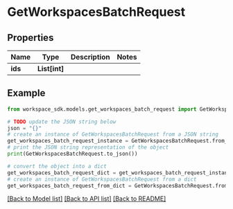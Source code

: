 # GetWorkspacesBatchRequest


## Properties

Name | Type | Description | Notes
------------ | ------------- | ------------- | -------------
**ids** | **List[int]** |  | 

## Example

```python
from workspace_sdk.models.get_workspaces_batch_request import GetWorkspacesBatchRequest

# TODO update the JSON string below
json = "{}"
# create an instance of GetWorkspacesBatchRequest from a JSON string
get_workspaces_batch_request_instance = GetWorkspacesBatchRequest.from_json(json)
# print the JSON string representation of the object
print(GetWorkspacesBatchRequest.to_json())

# convert the object into a dict
get_workspaces_batch_request_dict = get_workspaces_batch_request_instance.to_dict()
# create an instance of GetWorkspacesBatchRequest from a dict
get_workspaces_batch_request_from_dict = GetWorkspacesBatchRequest.from_dict(get_workspaces_batch_request_dict)
```
[[Back to Model list]](../README.md#documentation-for-models) [[Back to API list]](../README.md#documentation-for-api-endpoints) [[Back to README]](../README.md)


